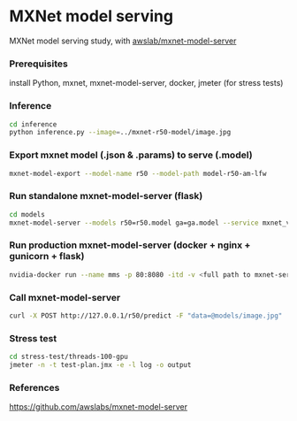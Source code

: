 # MXNet model serving
MXNet model serving study, with [awslab/mxnet-model-server](https://github.com/awslabs/mxnet-model-server)

### Prerequisites

install Python, mxnet, mxnet-model-server, docker, jmeter (for stress tests) 

### Inference
```bash
cd inference
python inference.py --image=../mxnet-r50-model/image.jpg
```

### Export mxnet model (.json & .params) to serve (.model)
```bash
mxnet-model-export --model-name r50 --model-path model-r50-am-lfw
```

### Run standalone mxnet-model-server (flask)
```bash
cd models
mxnet-model-server --models r50=r50.model ga=ga.model --service mxnet_vision_service.py --port=8080
```
### Run production mxnet-model-server (docker + nginx + gunicorn + flask)
```bash
nvidia-docker run --name mms -p 80:8080 -itd -v <full path to mxnet-serving/models>:/models deepinsight/mms_gpu mxnet-model-server start --mms-config /models/mms_app_gpu.conf
```

### Call mxnet-model-server
```bash
curl -X POST http://127.0.0.1/r50/predict -F "data=@models/image.jpg"
```

### Stress test
```bash
cd stress-test/threads-100-gpu
jmeter -n -t test-plan.jmx -e -l log -o output
```

### References
https://github.com/awslabs/mxnet-model-server
